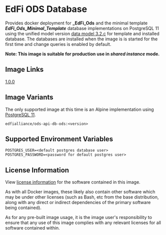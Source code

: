 # EdFi ODS Database
Provides docker deployment for **_EdFi_Ods** and the minimal template **_EdFi_Ods_Minimal_Template_** database implementations on PostgreSQL 11 using the unified model version [data model 3.2.c](https://techdocs.ed-fi.org/display/EFDS32/Unifying+Data+Model+-+v3.2+Handbook) for template and installed database. The databases are installed when the image is is started for the first time and change queries is enabled by default.

**Note: This image is suitable for production use in _shared instance_ mode.**

## Image Links
[1.0.0](https://github.com/Ed-Fi-Alliance-OSS/Ed-Fi-ODS-Docker/blob/main/DB-ODS/Dockerfile)

## Image Variants
The only supported image at this time is an Alpine implementation using [PostgreSQL 11](https://hub.docker.com/_/postgres).

`edfialliance/ods-api-db-ods:<version>`

## Supported Environment Variables
``` 
POSTGRES_USER=<default postgres database user>
POSTGRES_PASSWORD=<password for default postgres user>
```

## License Information
View [license information](https://github.com/Ed-Fi-Alliance-OSS/Ed-Fi-ODS-Docker/blob/main/LICENSE) for the software contained in this image.

As with all Docker images, these likely also contain other software which may be under other licenses (such as Bash, etc from the base distribution, along with any direct or indirect dependencies of the primary software being contained).

As for any pre-built image usage, it is the image user's responsibility to ensure that any use of this image complies with any relevant licenses for all software contained within.